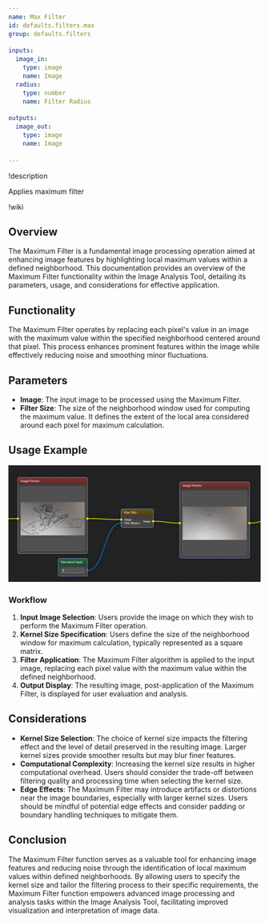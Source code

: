```yaml
---
name: Max Filter
id: defaults.filters.max
group: defaults.filters

inputs:
  image_in:
    type: image
    name: Image
  radius:
    type: number
    name: Filter Radius

outputs:
  image_out:
    type: image
    name: Image

---
```


!description

Applies maximum filter

!wiki

## Overview

The Maximum Filter is a fundamental image processing operation aimed at enhancing image features by highlighting local maximum values within a defined neighborhood. This documentation provides an overview of the Maximum Filter functionality within the Image Analysis Tool, detailing its parameters, usage, and considerations for effective application.

## Functionality

The Maximum Filter operates by replacing each pixel's value in an image with the maximum value within the specified neighborhood centered around that pixel. This process enhances prominent features within the image while effectively reducing noise and smoothing minor fluctuations.

## Parameters

- **Image**: The input image to be processed using the Maximum Filter.
- **Filter Size**: The size of the neighborhood window used for computing the maximum value. It defines the extent of the local area considered around each pixel for maximum calculation.

## Usage Example

![Max Filter](wiki/max_filter.png)

### Workflow

1. **Input Image Selection**: Users provide the image on which they wish to perform the Maximum Filter operation.
2. **Kernel Size Specification**: Users define the size of the neighborhood window for maximum calculation, typically represented as a square matrix.
3. **Filter Application**: The Maximum Filter algorithm is applied to the input image, replacing each pixel value with the maximum value within the defined neighborhood.
4. **Output Display**: The resulting image, post-application of the Maximum Filter, is displayed for user evaluation and analysis.

## Considerations

- **Kernel Size Selection**: The choice of kernel size impacts the filtering effect and the level of detail preserved in the resulting image. Larger kernel sizes provide smoother results but may blur finer features.
- **Computational Complexity**: Increasing the kernel size results in higher computational overhead. Users should consider the trade-off between filtering quality and processing time when selecting the kernel size.
- **Edge Effects**: The Maximum Filter may introduce artifacts or distortions near the image boundaries, especially with larger kernel sizes. Users should be mindful of potential edge effects and consider padding or boundary handling techniques to mitigate them.

## Conclusion

The Maximum Filter function serves as a valuable tool for enhancing image features and reducing noise through the identification of local maximum values within defined neighborhoods. By allowing users to specify the kernel size and tailor the filtering process to their specific requirements, the Maximum Filter function empowers advanced image processing and analysis tasks within the Image Analysis Tool, facilitating improved visualization and interpretation of image data.